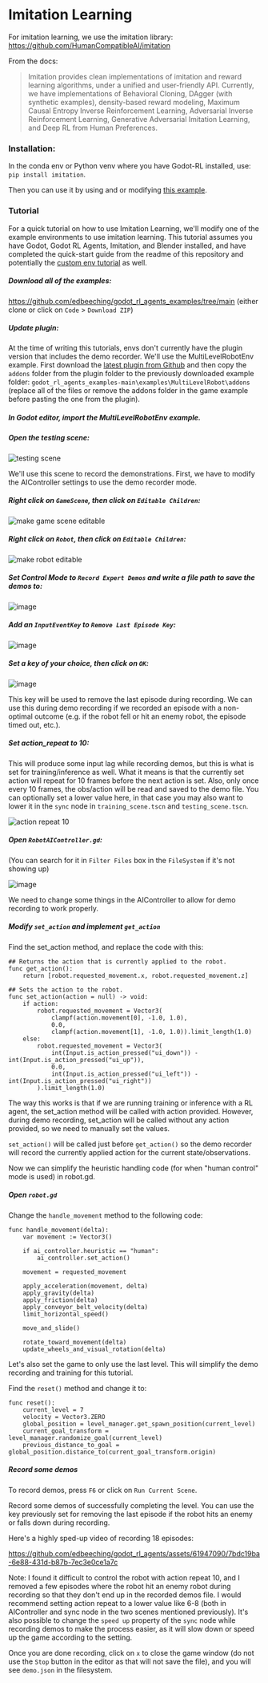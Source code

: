 # Imitation Learning

For imitation learning, we use the imitation library: https://github.com/HumanCompatibleAI/imitation

From the docs:
> Imitation provides clean implementations of imitation and reward learning algorithms, under a unified and user-friendly API. Currently, we have implementations of Behavioral Cloning, DAgger (with synthetic examples), density-based reward modeling, Maximum Causal Entropy Inverse Reinforcement Learning, Adversarial Inverse Reinforcement Learning, Generative Adversarial Imitation Learning, and Deep RL from Human Preferences.

### Installation:
In the conda env or Python venv where you have Godot-RL installed, use:
`pip install imitation`.

Then you can use it by using and or modifying [this example](/examples/sb3_imitation.py).

### Tutorial
For a quick tutorial on how to use Imitation Learning, we'll modify one of the example environments to use imitation learning. This tutorial assumes you have Godot, Godot RL Agents, Imitation, and Blender installed, and have completed the quick-start guide from the readme of this repository and potentially the [custom env tutorial](https://github.com/edbeeching/godot_rl_agents/blob/main/docs/CUSTOM_ENV.md) as well.

##### Download all of the examples: 
https://github.com/edbeeching/godot_rl_agents_examples/tree/main (either clone or click on `Code` > `Download ZIP`)

##### Update plugin:
At the time of writing this tutorials, envs don't currently have the plugin version that includes the demo recorder. We'll use the MultiLevelRobotEnv example. First download the [latest plugin from Github](https://github.com/edbeeching/godot_rl_agents_plugin) and then copy the `addons` folder from the plugin folder to the previously downloaded example folder:
`godot_rl_agents_examples-main\examples\MultiLevelRobot\addons` (replace all of the files or remove the addons folder in the game example before pasting the one from the plugin).

##### In Godot editor, import the MultiLevelRobotEnv example.

##### Open the testing scene:
![testing scene](https://github.com/edbeeching/godot_rl_agents/assets/61947090/212ae90b-9077-472b-81b9-4f1a10fff1a1)

We'll use this scene to record the demonstrations. First, we have to modify the AIController settings to use the demo recorder mode.

##### Right click on `GameScene`, then click on `Editable Children`:

![make game scene editable](https://github.com/edbeeching/godot_rl_agents/assets/61947090/c899ec23-45fd-41fa-a1f7-d9a4b836283e)

##### Right click on `Robot`, then click on `Editable Children`:

![make robot editable](https://github.com/edbeeching/godot_rl_agents/assets/61947090/16d6819f-77e9-491b-be45-900172b36a8e)

##### Set Control Mode to `Record Expert Demos` and write a file path to save the demos to:

![image](https://github.com/edbeeching/godot_rl_agents/assets/61947090/be531a1e-14e9-4fb3-8055-698d3f99a1e5)

##### Add an `InputEventKey` to `Remove Last Episode Key`:
![image](https://github.com/edbeeching/godot_rl_agents/assets/61947090/ff94ffb6-23e8-4c3e-8dc3-ca8d07cbfc45)

##### Set a key of your choice, then click on `OK`:
![image](https://github.com/edbeeching/godot_rl_agents/assets/61947090/1d10a016-2944-411d-a4ab-cb00409fda04)

This key will be used to remove the last episode during recording. We can use this during demo recording if we recorded an episode with a non-optimal outcome (e.g. if the robot fell or hit an enemy robot, the episode timed out, etc.).

##### Set action_repeat to 10:
This will produce some input lag while recording demos, but this is what is set for training/inference as well. What it means is that the currently set action will repeat for 10 frames before the next action is set. Also, only once every 10 frames, the obs/action will be read and saved to the demo file. You can optionally set a lower value here, in that case you may also want to lower it in the `sync` node in `training_scene.tscn` and `testing_scene.tscn`.

![action repeat 10](https://github.com/edbeeching/godot_rl_agents/assets/61947090/50dd4ca3-1386-4435-a229-2becd71c42a1)


##### Open `RobotAIController.gd`:
(You can search for it in `Filter Files` box in the `FileSystem` if it's not showing up)

![image](https://github.com/edbeeching/godot_rl_agents/assets/61947090/49651e15-e1e9-4307-936d-7e6fbf434637)

We need to change some things in the AIController to allow for demo recording to work properly.

##### Modify `set_action` and implement `get_action`

Find the set_action method, and replace the code with this:

```gdscript
## Returns the action that is currently applied to the robot.
func get_action():
	return [robot.requested_movement.x, robot.requested_movement.z]

## Sets the action to the robot. 
func set_action(action = null) -> void:	
	if action:
		robot.requested_movement = Vector3(
			clampf(action.movement[0], -1.0, 1.0), 
			0.0, 
			clampf(action.movement[1], -1.0, 1.0)).limit_length(1.0)
	else:
		robot.requested_movement = Vector3(
			int(Input.is_action_pressed("ui_down")) - int(Input.is_action_pressed("ui_up")), 
			0.0, 
			int(Input.is_action_pressed("ui_left")) - int(Input.is_action_pressed("ui_right"))
		).limit_length(1.0)
```

The way this works is that if we are running training or inference with a RL agent, the set_action method will be called with action provided. However, during demo recording, set_action will be called without any action provided, so we need to manually set the values. 

`set_action()` will be called just before `get_action()` so the demo recorder will record the currently applied action for the current state/observations.

Now we can simplify the heuristic handling code (for when "human control" mode is used) in robot.gd.

##### Open `robot.gd`

Change the `handle_movement` method to the following code:
```gdscript
func handle_movement(delta):
	var movement := Vector3()

	if ai_controller.heuristic == "human":
		ai_controller.set_action()

	movement = requested_movement

	apply_acceleration(movement, delta)
	apply_gravity(delta)
	apply_friction(delta)
	apply_conveyor_belt_velocity(delta)
	limit_horizontal_speed()

	move_and_slide()

	rotate_toward_movement(delta)
	update_wheels_and_visual_rotation(delta)
```

Let's also set the game to only use the last level. This will simplify the demo recording and training for this tutorial.

Find the `reset()` method and change it to:

```gdscript
func reset():
	current_level = 7
	velocity = Vector3.ZERO
	global_position = level_manager.get_spawn_position(current_level)
	current_goal_transform = level_manager.randomize_goal(current_level)
	previous_distance_to_goal = global_position.distance_to(current_goal_transform.origin)
```

##### Record some demos
To record demos, press `F6` or click on `Run Current Scene`.

Record some demos of successfully completing the level. You can use the key previously set for removing the last episode if the robot hits an enemy or falls down during recording. 

Here's a highly sped-up video of recording 18 episodes:

https://github.com/edbeeching/godot_rl_agents/assets/61947090/7bdc19ba-6e88-431d-b87b-7ec3e0ce1a7c

Note: I found it difficult to control the robot with action repeat 10, and I removed a few episodes where the robot hit an enemy robot during recording so that they don't end up in the recorded demos file. I would recommend setting action repeat to a lower value like 6-8 (both in AIController and sync node in the two scenes mentioned previously). It's also possible to change the `speed up` property of the `sync` node while recording demos to make the process easier, as it will slow down or speed up the game according to the setting.

Once you are done recording, click on `x` to close the game window (do not use the `Stop` button in the editor as that will not save the file), and you will see `demo.json` in the filesystem. 

